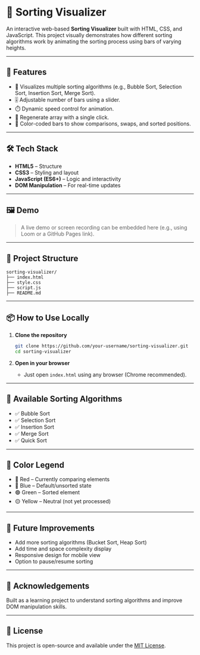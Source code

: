 
# 🧠 Sorting Visualizer

An interactive web-based **Sorting Visualizer** built with HTML, CSS, and JavaScript. This project visually demonstrates how different sorting algorithms work by animating the sorting process using bars of varying heights.

---

## 🚀 Features

- 🧩 Visualizes multiple sorting algorithms (e.g., Bubble Sort, Selection Sort, Insertion Sort, Merge Sort).
- 🎚️ Adjustable number of bars using a slider.
- ⏱️ Dynamic speed control for animation.
- 🔄 Regenerate array with a single click.
- 🎨 Color-coded bars to show comparisons, swaps, and sorted positions.

---

## 🛠️ Tech Stack

- **HTML5** – Structure  
- **CSS3** – Styling and layout  
- **JavaScript (ES6+)** – Logic and interactivity  
- **DOM Manipulation** – For real-time updates  

---

## 🖼️ Demo

> A live demo or screen recording can be embedded here (e.g., using Loom or a GitHub Pages link).

---

## 📁 Project Structure

```
sorting-visualizer/
├── index.html
├── style.css
├── script.js
├── README.md
```

---

## 📦 How to Use Locally

1. **Clone the repository**
   ```bash
   git clone https://github.com/your-username/sorting-visualizer.git
   cd sorting-visualizer
   ```

2. **Open in your browser**
   - Just open `index.html` using any browser (Chrome recommended).

---

## 🧮 Available Sorting Algorithms

- ✅ Bubble Sort  
- ✅ Selection Sort  
- ✅ Insertion Sort  
- ✅ Merge Sort  
- ✅ Quick Sort

---

## 🎨 Color Legend

- 🔴 Red – Currently comparing elements  
- 🔵 Blue – Default/unsorted state  
- 🟢 Green – Sorted element  
- 🟡 Yellow – Neutral (not yet processed)

---

## 🧩 Future Improvements

- Add more sorting algorithms (Bucket Sort, Heap Sort)  
- Add time and space complexity display  
- Responsive design for mobile view  
- Option to pause/resume sorting

---

## 🙌 Acknowledgements

Built as a learning project to understand sorting algorithms and improve DOM manipulation skills.

---

## 📄 License

This project is open-source and available under the [MIT License](LICENSE).
